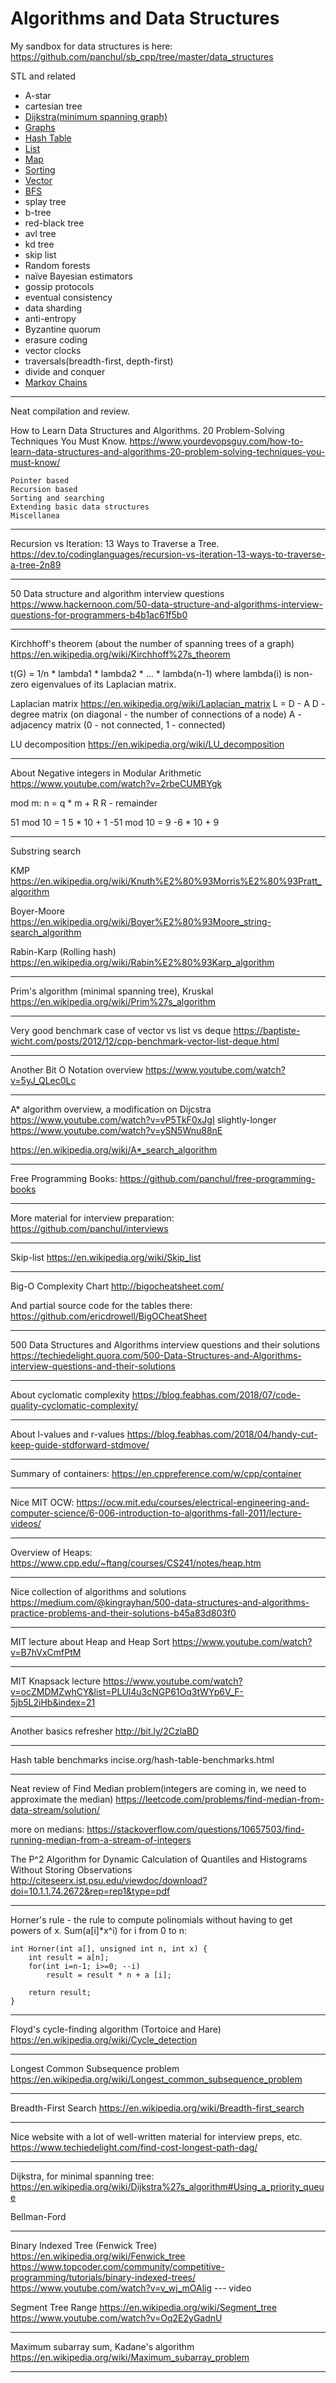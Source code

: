 # Algorithms and Data Structures

My sandbox for data structures is here:
https://github.com/panchul/sb_cpp/tree/master/data_structures

STL and related

- A-star
- cartesian tree
- [Dijkstra(minimum spanning graph)](Dijkstra.md)
- [Graphs](Graphs.md)
- [Hash Table](HashTable.md)
- [List](List.md)
- [Map](Map.md)
- [Sorting](Sorting.md)
- [Vector](Vector.md)
- [BFS](BFS.md)
- splay tree
- b-tree
- red-black tree
- avl tree
- kd tree
- skip list
- Random forests
- naïve Bayesian estimators
- gossip protocols
- eventual consistency
- data sharding
- anti-entropy
- Byzantine quorum
- erasure coding
- vector clocks
- traversals(breadth-first, depth-first)
- divide and conquer
- [Markov Chains](MarkovChains.md)

---

Neat compilation and review.

How to Learn Data Structures and Algorithms. 20 Problem-Solving Techniques You Must Know.
https://www.yourdevopsguy.com/how-to-learn-data-structures-and-algorithms-20-problem-solving-techniques-you-must-know/

    Pointer based
    Recursion based
    Sorting and searching
    Extending basic data structures
    Miscellanea

---

Recursion vs Iteration: 13 Ways to Traverse a Tree.
https://dev.to/codinglanguages/recursion-vs-iteration-13-ways-to-traverse-a-tree-2n89

---

50 Data structure and algorithm interview questions
https://www.hackernoon.com/50-data-structure-and-algorithms-interview-questions-for-programmers-b4b1ac61f5b0

---

Kirchhoff's theorem (about the number of spanning trees of a graph)
https://en.wikipedia.org/wiki/Kirchhoff%27s_theorem

t(G) = 1/n * lambda1 * lambda2 * ... * lambda(n-1)
where lambda(i) is non-zero eigenvalues of its Laplacian matrix.

Laplacian matrix
https://en.wikipedia.org/wiki/Laplacian_matrix
L = D - A
D - degree matrix (on diagonal - the number of connections of a node)
A - adjacency matrix (0 - not connected, 1 - connected)

LU decomposition
https://en.wikipedia.org/wiki/LU_decomposition

---

About Negative integers in Modular Arithmetic
https://www.youtube.com/watch?v=2rbeCUMBYgk

mod m:
n = q * m + R
R - remainder

 51 mod 10 = 1        5 * 10 + 1
-51 mod 10 = 9       -6 * 10 + 9

---

Substring search

KMP
https://en.wikipedia.org/wiki/Knuth%E2%80%93Morris%E2%80%93Pratt_algorithm

Boyer-Moore
https://en.wikipedia.org/wiki/Boyer%E2%80%93Moore_string-search_algorithm

Rabin-Karp (Rolling hash)
https://en.wikipedia.org/wiki/Rabin%E2%80%93Karp_algorithm

---

Prim's algorithm (minimal spanning tree), Kruskal
https://en.wikipedia.org/wiki/Prim%27s_algorithm

---

Very good benchmark case of vector vs list vs deque
https://baptiste-wicht.com/posts/2012/12/cpp-benchmark-vector-list-deque.html

---

Another Bit O Notation overview
https://www.youtube.com/watch?v=5yJ_QLec0Lc

---

A* algorithm overview, a modification on Dijcstra
https://www.youtube.com/watch?v=vP5TkF0xJgI
slightly-longer
https://www.youtube.com/watch?v=ySN5Wnu88nE

https://en.wikipedia.org/wiki/A*_search_algorithm

---

Free Programming Books:
https://github.com/panchul/free-programming-books

---

More material for interview preparation:
https://github.com/panchul/interviews

---

Skip-list
https://en.wikipedia.org/wiki/Skip_list

---

Big-O Complexity Chart
http://bigocheatsheet.com/

And partial source code for the tables there:
https://github.com/ericdrowell/BigOCheatSheet

---

500 Data Structures and Algorithms interview questions and their solutions
https://techiedelight.quora.com/500-Data-Structures-and-Algorithms-interview-questions-and-their-solutions

---

About cyclomatic complexity
https://blog.feabhas.com/2018/07/code-quality-cyclomatic-complexity/

---

About l-values and r-values
https://blog.feabhas.com/2018/04/handy-cut-keep-guide-stdforward-stdmove/

---

Summary of containers:
https://en.cppreference.com/w/cpp/container

---

Nice MIT OCW:
https://ocw.mit.edu/courses/electrical-engineering-and-computer-science/6-006-introduction-to-algorithms-fall-2011/lecture-videos/

---

Overview of Heaps: 
https://www.cpp.edu/~ftang/courses/CS241/notes/heap.htm

---

Nice collection of algorithms and solutions
https://medium.com/@kingrayhan/500-data-structures-and-algorithms-practice-problems-and-their-solutions-b45a83d803f0

---

MIT lecture about Heap and Heap Sort
https://www.youtube.com/watch?v=B7hVxCmfPtM

---

MIT Knapsack lecture 
https://www.youtube.com/watch?v=ocZMDMZwhCY&list=PLUl4u3cNGP61Oq3tWYp6V_F-5jb5L2iHb&index=21

---

Another basics refresher 
http://bit.ly/2CzlaBD

---

Hash table benchmarks
incise.org/hash-table-benchmarks.html

---

Neat review of Find Median problem(integers are coming in, we need to approximate the median)
https://leetcode.com/problems/find-median-from-data-stream/solution/

more on medians:
https://stackoverflow.com/questions/10657503/find-running-median-from-a-stream-of-integers

The P^2 Algorithm for Dynamic Calculation of Quantiles and Histograms Without Storing Observations 
http://citeseerx.ist.psu.edu/viewdoc/download?doi=10.1.1.74.2672&rep=rep1&type=pdf

---

Horner's rule - the rule to compute polinomials without having to get powers of x.
Sum(a[i]*x^i) for i from 0 to n:

    int Horner(int a[], unsigned int n, int x) {
        int result = a[n];
        for(int i=n-1; i>=0; --i)
            result = result * n + a [i];
    
        return result;
    }

---

Floyd's cycle-finding algorithm (Tortoice and Hare)
https://en.wikipedia.org/wiki/Cycle_detection

---

Longest Common Subsequence problem
https://en.wikipedia.org/wiki/Longest_common_subsequence_problem

---

Breadth-First Search
https://en.wikipedia.org/wiki/Breadth-first_search

---

Nice website with a lot of well-written material for interview preps, etc.
https://www.techiedelight.com/find-cost-longest-path-dag/

---

Dijkstra, for minimal spanning tree:
https://en.wikipedia.org/wiki/Dijkstra%27s_algorithm#Using_a_priority_queue

Bellman-Ford

---

Binary Indexed Tree (Fenwick Tree)
https://en.wikipedia.org/wiki/Fenwick_tree
https://www.topcoder.com/community/competitive-programming/tutorials/binary-indexed-trees/
https://www.youtube.com/watch?v=v_wj_mOAlig  --- video

Segment Tree Range
https://en.wikipedia.org/wiki/Segment_tree
https://www.youtube.com/watch?v=Oq2E2yGadnU

---

Maximum subarray sum, Kadane's algorithm
https://en.wikipedia.org/wiki/Maximum_subarray_problem

---

